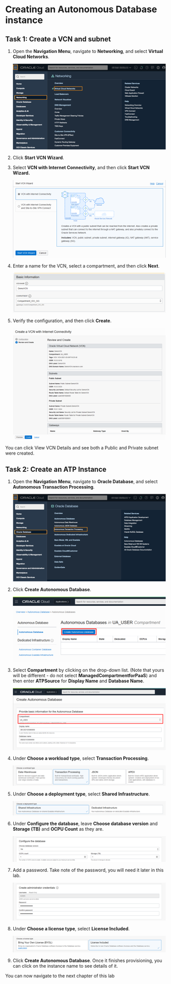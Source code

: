 # Creating an Autonomous Database instance



## Task 1: Create a VCN and subnet

1. Open the **Navigation Menu**, navigate to **Networking**, and select **Virtual Cloud Networks**.

   ![](images/networking-vcn.png)

2. Click **Start VCN Wizard**.

3. Select **VCN with Internet Connectivity**, and then click **Start VCN Wizard.**

   ![Select VCN with Internet Connectivity](images/00-03-vcn-wizard.png)

4. Enter a name for the VCN, select a compartment, and then click **Next**.

   ![Start VCN Wizard](images/00-04.png)

5. Verify the configuration, and then click **Create**.

   ![Verify configuration](images/00-05.png)

You can click View VCN Details and see both a Public and Private subnet were created.

## Task 2: Create an ATP Instance

1. Open the **Navigation Menu**, navigate to **Oracle Database**, and select **Autonomous Transaction Processing**.

   ![](images/database-atp.png)

2. Click **Create Autonomous Database**.

   ![Create Autonomous Database](images/01-02-create-adb.png)

3. Select **Compartment** by clicking on the drop-down list. (Note that yours will be different - do not select **ManagedCompartmentforPaaS**) and then enter **ATPSource** for **Display Name** and **Database Name**.

   ![Complete Database Information](images/01-03-compartment.png)

4. Under **Choose a workload type**, select **Transaction Processing**.

   ![Workload Type](images/01-04-workload.png)

5. Under **Choose a deployment type**, select **Shared Infrastructure**.

   ![Deployment Type](images/01-05-deployment.png)

6. Under **Configure the database**, leave **Choose database version** and **Storage (TB)** and **OCPU Count** as they are.

   ![Configure database](images/01-06-db.png)

7. Add a password. Take note of the password, you will need it later in this lab.

   ![Database user and password](images/01-07-pw.png)

8. Under **Choose a license type**, select **License Included**.

   ![License Type](images/01-08-license.png)

9. Click **Create Autonomous Database**. Once it finishes provisioning, you can click on the instance name to see details of it.





You can now navigate to the next chapter of this lab